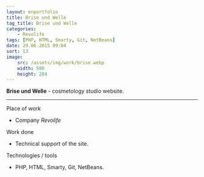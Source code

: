 ```yaml
---
layout: enportfolio
title: Brise und Welle
tag_title: Brise und Welle
categories:
    - Revolife
tags: [PHP, HTML, Smarty, Git, NetBeans]
date: 29.06.2015 09:04
sort: 13
image: 
    src: /assets/img/work/brise.webp 
    width: 500
    height: 284
---
```


**Brise und Welle** - cosmetology studio website.

---

Place of work

* Company _Revolife_

Work done

* Technical support of the site.

Technologies / tools

* PHP, HTML, Smarty, Git, NetBeans.
